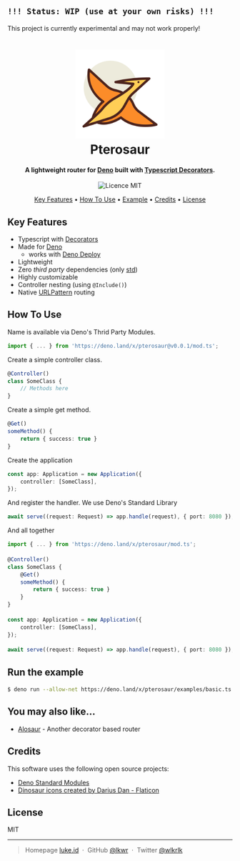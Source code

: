 ## `!!! Status: WIP (use at your own risks) !!!`

This project is currently experimental and may not work properly!

<h1 align="center">
  <img src="assets/logo.png" alt="Pterosaur" width="200">
  <br>
  Pterosaur
</h1>

<h4 align="center">A lightweight router for <a href="https://deno.land">Deno</a> built with <a href="https://www.typescriptlang.org/docs/handbook/decorators.html" target="_blank">Typescript Decorators</a>.</h4>

<p align="center">
    <img src="https://badgen.net/github/license/lkwr/pterosaur" alt="Licence MIT">
</p>

<p align="center">
  <a href="#key-features">Key Features</a> •
  <a href="#how-to-use">How To Use</a> •
  <a href="#run-the-example">Example</a> •
  <a href="#credits">Credits</a> •
  <a href="#license">License</a>
</p>

## Key Features

-   Typescript with [Decorators](https://www.typescriptlang.org/docs/handbook/decorators.html)
-   Made for [Deno](https://deno.land)
    -   works with [Deno Deploy](https://deno.com/deploy)
-   Lightweight
-   Zero _third party_ dependencies (only [std](https://deno.land/std))
-   Highly customizable
-   Controller nesting (using `@Include()`)
-   Native [URLPattern](https://developer.mozilla.org/en-US/docs/Web/API/URL_Pattern_API) routing

## How To Use

Name is available via Deno's Thrid Party Modules.

```ts
import { ... } from 'https://deno.land/x/pterosaur@v0.0.1/mod.ts';
```

Create a simple controller class.

```ts
@Controller()
class SomeClass {
    // Methods here
}
```

Create a simple get method.

```ts
@Get()
someMethod() {
    return { success: true }
}
```

Create the application

```ts
const app: Application = new Application({
    controller: [SomeClass],
});
```

And register the handler. We use Deno's Standard Library

```ts
await serve((request: Request) => app.handle(request), { port: 8080 });
```

And all together

```ts
import { ... } from 'https://deno.land/x/pterosaur/mod.ts';

@Controller()
class SomeClass {
    @Get()
    someMethod() {
        return { success: true }
    }
}

const app: Application = new Application({
    controller: [SomeClass],
});

await serve((request: Request) => app.handle(request), { port: 8080 });
```

## Run the example

```bash
$ deno run --allow-net https://deno.land/x/pterosaur/examples/basic.ts
```

## You may also like...

-   [Alosaur](https://github.com/alosaur/alosaur) - Another decorator based router

## Credits

This software uses the following open source projects:

-   [Deno Standard Modules](https://deno.land/std)
-   [Dinosaur icons created by Darius Dan - Flaticon](https://www.flaticon.com/free-icons/dinosaur)

## License

MIT

---

> Homepage [luke.id](https://luke.id) &nbsp;&middot;&nbsp;
> GitHub [@lkwr](https://github.com/lkwr) &nbsp;&middot;&nbsp;
> Twitter [@wlkrlk](https://twitter.com/wlkrlk)
